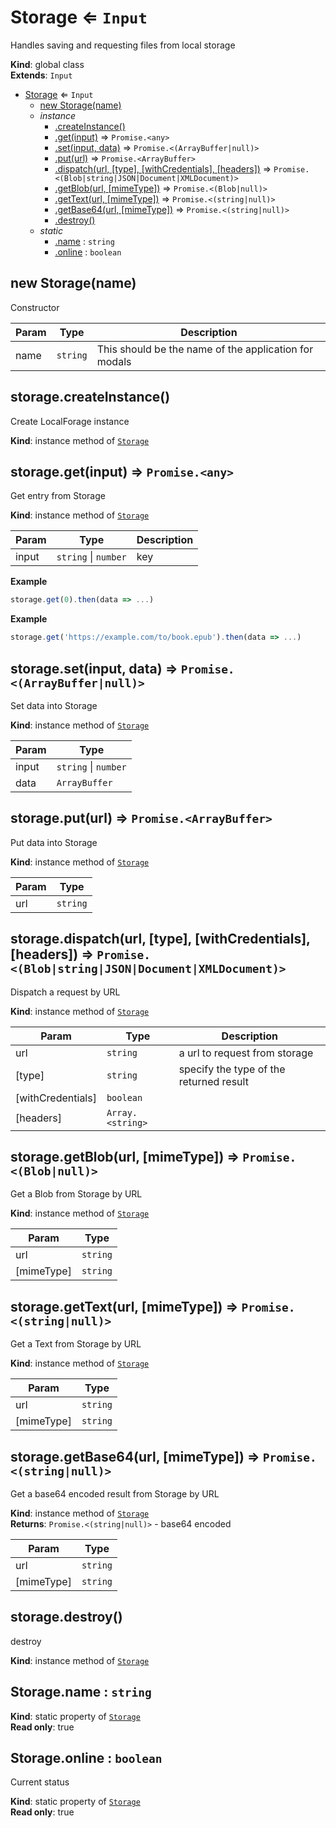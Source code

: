 <a name="Storage"></a>

# Storage ⇐ <code>Input</code>
Handles saving and requesting files from local storage

**Kind**: global class  
**Extends**: <code>Input</code>  

* [Storage](#Storage) ⇐ <code>Input</code>
    * [new Storage(name)](#new_Storage_new)
    * _instance_
        * [.createInstance()](#Storage+createInstance)
        * [.get(input)](#Storage+get) ⇒ <code>Promise.&lt;any&gt;</code>
        * [.set(input, data)](#Storage+set) ⇒ <code>Promise.&lt;(ArrayBuffer\|null)&gt;</code>
        * [.put(url)](#Storage+put) ⇒ <code>Promise.&lt;ArrayBuffer&gt;</code>
        * [.dispatch(url, [type], [withCredentials], [headers])](#Storage+dispatch) ⇒ <code>Promise.&lt;(Blob\|string\|JSON\|Document\|XMLDocument)&gt;</code>
        * [.getBlob(url, [mimeType])](#Storage+getBlob) ⇒ <code>Promise.&lt;(Blob\|null)&gt;</code>
        * [.getText(url, [mimeType])](#Storage+getText) ⇒ <code>Promise.&lt;(string\|null)&gt;</code>
        * [.getBase64(url, [mimeType])](#Storage+getBase64) ⇒ <code>Promise.&lt;(string\|null)&gt;</code>
        * [.destroy()](#Storage+destroy)
    * _static_
        * [.name](#Storage.name) : <code>string</code>
        * [.online](#Storage.online) : <code>boolean</code>

<a name="new_Storage_new"></a>

## new Storage(name)
Constructor


| Param | Type | Description |
| --- | --- | --- |
| name | <code>string</code> | This should be the name of the application for modals |

<a name="Storage+createInstance"></a>

## storage.createInstance()
Create LocalForage instance

**Kind**: instance method of [<code>Storage</code>](#Storage)  
<a name="Storage+get"></a>

## storage.get(input) ⇒ <code>Promise.&lt;any&gt;</code>
Get entry from Storage

**Kind**: instance method of [<code>Storage</code>](#Storage)  

| Param | Type | Description |
| --- | --- | --- |
| input | <code>string</code> \| <code>number</code> | key |

**Example**  
```js
storage.get(0).then(data => ...)
```
**Example**  
```js
storage.get('https://example.com/to/book.epub').then(data => ...)
```
<a name="Storage+set"></a>

## storage.set(input, data) ⇒ <code>Promise.&lt;(ArrayBuffer\|null)&gt;</code>
Set data into Storage

**Kind**: instance method of [<code>Storage</code>](#Storage)  

| Param | Type |
| --- | --- |
| input | <code>string</code> \| <code>number</code> | 
| data | <code>ArrayBuffer</code> | 

<a name="Storage+put"></a>

## storage.put(url) ⇒ <code>Promise.&lt;ArrayBuffer&gt;</code>
Put data into Storage

**Kind**: instance method of [<code>Storage</code>](#Storage)  

| Param | Type |
| --- | --- |
| url | <code>string</code> | 

<a name="Storage+dispatch"></a>

## storage.dispatch(url, [type], [withCredentials], [headers]) ⇒ <code>Promise.&lt;(Blob\|string\|JSON\|Document\|XMLDocument)&gt;</code>
Dispatch a request by URL

**Kind**: instance method of [<code>Storage</code>](#Storage)  

| Param | Type | Description |
| --- | --- | --- |
| url | <code>string</code> | a url to request from storage |
| [type] | <code>string</code> | specify the type of the returned result |
| [withCredentials] | <code>boolean</code> |  |
| [headers] | <code>Array.&lt;string&gt;</code> |  |

<a name="Storage+getBlob"></a>

## storage.getBlob(url, [mimeType]) ⇒ <code>Promise.&lt;(Blob\|null)&gt;</code>
Get a Blob from Storage by URL

**Kind**: instance method of [<code>Storage</code>](#Storage)  

| Param | Type |
| --- | --- |
| url | <code>string</code> | 
| [mimeType] | <code>string</code> | 

<a name="Storage+getText"></a>

## storage.getText(url, [mimeType]) ⇒ <code>Promise.&lt;(string\|null)&gt;</code>
Get a Text from Storage by URL

**Kind**: instance method of [<code>Storage</code>](#Storage)  

| Param | Type |
| --- | --- |
| url | <code>string</code> | 
| [mimeType] | <code>string</code> | 

<a name="Storage+getBase64"></a>

## storage.getBase64(url, [mimeType]) ⇒ <code>Promise.&lt;(string\|null)&gt;</code>
Get a base64 encoded result from Storage by URL

**Kind**: instance method of [<code>Storage</code>](#Storage)  
**Returns**: <code>Promise.&lt;(string\|null)&gt;</code> - base64 encoded  

| Param | Type |
| --- | --- |
| url | <code>string</code> | 
| [mimeType] | <code>string</code> | 

<a name="Storage+destroy"></a>

## storage.destroy()
destroy

**Kind**: instance method of [<code>Storage</code>](#Storage)  
<a name="Storage.name"></a>

## Storage.name : <code>string</code>
**Kind**: static property of [<code>Storage</code>](#Storage)  
**Read only**: true  
<a name="Storage.online"></a>

## Storage.online : <code>boolean</code>
Current status

**Kind**: static property of [<code>Storage</code>](#Storage)  
**Read only**: true  
